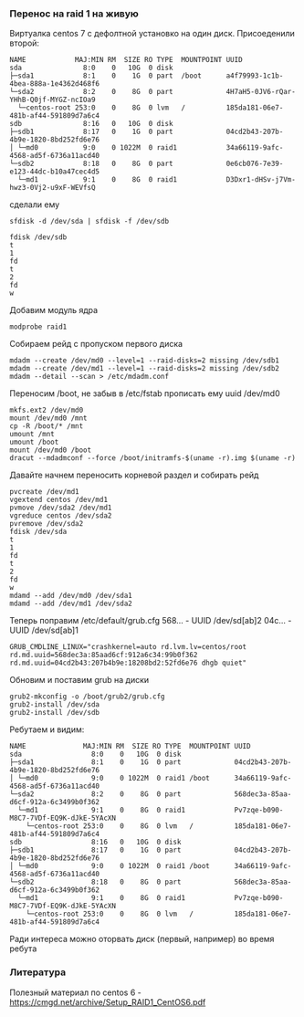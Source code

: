 ### Перенос на raid 1 на живую

Виртуалка centos 7 с дефолтной установко на один диск. Присоеденили второй:

```
NAME            MAJ:MIN RM  SIZE RO TYPE  MOUNTPOINT UUID
sda               8:0    0   10G  0 disk             
├─sda1            8:1    0    1G  0 part  /boot      a4f79993-1c1b-4bea-888a-1e4362d468f6
└─sda2            8:2    0    8G  0 part             4H7aH5-0JV6-rQar-YHhB-Q0jf-MYGZ-ncIOa9
  └─centos-root 253:0    0    8G  0 lvm   /          185da181-06e7-481b-af44-591809d7a6c4
sdb               8:16   0   10G  0 disk             
├─sdb1            8:17   0    1G  0 part             04cd2b43-207b-4b9e-1820-8bd252fd6e76
│ └─md0           9:0    0 1022M  0 raid1            34a66119-9afc-4568-ad5f-6736a11acd40
└─sdb2            8:18   0    8G  0 part             0e6cb076-7e39-e123-44dc-b10a47cec4d5
  └─md1           9:1    0    8G  0 raid1            D3Dxr1-dHSv-j7Vm-hwz3-0Vj2-u9xF-WEVfsQ
```

сделали ему 

```
sfdisk -d /dev/sda | sfdisk -f /dev/sdb

fdisk /dev/sdb
t
1
fd
t
2
fd
w
```
Добавим модуль ядра

```
modprobe raid1
```

Собираем рейд с пропуском первого диска

```
mdadm --create /dev/md0 --level=1 --raid-disks=2 missing /dev/sdb1
mdadm --create /dev/md1 --level=1 --raid-disks=2 missing /dev/sdb2
mdadm --detail --scan > /etc/mdadm.conf
```

Переносим /boot, не забыв в /etc/fstab прописать ему uuid /dev/md0

```
mkfs.ext2 /dev/md0
mount /dev/md0 /mnt
cp -R /boot/* /mnt
umount /mnt
umount /boot
mount /dev/md0 /boot
dracut --mdadmconf --force /boot/initramfs-$(uname -r).img $(uname -r)
```

Давайте начнем переносить корневой раздел и собирать рейд

```
pvcreate /dev/md1
vgextend centos /dev/md1
pvmove /dev/sda2 /dev/md1
vgreduce centos /dev/sda2
pvremove /dev/sda2
fdisk /dev/sda
t
1
fd
t
2
fd
w
mdamd --add /dev/md0 /dev/sda1
mdamd --add /dev/md1 /dev/sda2
```

Теперь поправим /etc/default/grub.cfg
568... - UUID /dev/sd[ab]2
04c... - UUID /dev/sd[ab]1

```
GRUB_CMDLINE_LINUX="crashkernel=auto rd.lvm.lv=centos/root rd.md.uuid=568dec3a:85aad6cf:912a6c34:99b0f362 rd.md.uuid=04cd2b43:207b4b9e:18208bd2:52fd6e76 dhgb quiet"
```

Обновим и поставим grub на диски

```
grub2-mkconfig -o /boot/grub2/grub.cfg
grub2-install /dev/sda
grub2-install /dev/sdb
```

Ребутаем и видим:

```
NAME              MAJ:MIN RM  SIZE RO TYPE  MOUNTPOINT UUID
sda                 8:0    0   10G  0 disk             
├─sda1              8:1    0    1G  0 part             04cd2b43-207b-4b9e-1820-8bd252fd6e76
│ └─md0             9:0    0 1022M  0 raid1 /boot      34a66119-9afc-4568-ad5f-6736a11acd40
└─sda2              8:2    0    8G  0 part             568dec3a-85aa-d6cf-912a-6c3499b0f362
  └─md1             9:1    0    8G  0 raid1            Pv7zqe-b090-M8C7-7VDf-EQ9K-dJkE-5YAcXN
    └─centos-root 253:0    0    8G  0 lvm   /          185da181-06e7-481b-af44-591809d7a6c4
sdb                 8:16   0   10G  0 disk             
├─sdb1              8:17   0    1G  0 part             04cd2b43-207b-4b9e-1820-8bd252fd6e76
│ └─md0             9:0    0 1022M  0 raid1 /boot      34a66119-9afc-4568-ad5f-6736a11acd40
└─sdb2              8:18   0    8G  0 part             568dec3a-85aa-d6cf-912a-6c3499b0f362
  └─md1             9:1    0    8G  0 raid1            Pv7zqe-b090-M8C7-7VDf-EQ9K-dJkE-5YAcXN
    └─centos-root 253:0    0    8G  0 lvm   /          185da181-06e7-481b-af44-591809d7a6c4
```

Ради интереса можно оторвать диск (первый, например) во время ребута

### Литература

Полезный материал по centos 6 - https://cmgd.net/archive/Setup_RAID1_CentOS6.pdf
